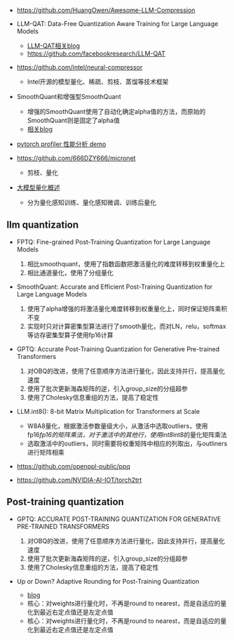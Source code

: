 

- https://github.com/HuangOwen/Awesome-LLM-Compression

- LLM-QAT: Data-Free Quantization Aware Training for Large Language Models
   - [LLM-QAT相关blog](https://mp.weixin.qq.com/s/zKndNym9Q7QJWlmn60HmyQ)
   - https://github.com/facebookresearch/LLM-QAT

- https://github.com/intel/neural-compressor
  - Intel开源的模型量化、稀疏、剪枝、蒸馏等技术框架

- SmoothQuant和增强型SmoothQuant
  - 增强的SmoothQuant使用了自动化确定alpha值的方法，而原始的SmoothQuant则是固定了alpha值
  - [相关blog](https://zhuanlan.zhihu.com/p/648016909)

- [pytorch profiler 性能分析 demo](https://zhuanlan.zhihu.com/p/403957917)

- https://github.com/666DZY666/micronet
  - 剪枝、量化

- [大模型量化概述](https://mp.weixin.qq.com/s/_bF6nQ6jVoj-_fAY8L5RvQ)
  - 分为量化感知训练、量化感知微调、训练后量化

## llm quantization

- FPTQ: Fine-grained Post-Training Quantization for Large Language Models
  1. 相比smoothquant，使用了指数函数把激活量化的难度转移到权重量化上
  2. 相比通道量化，使用了分组量化

- SmoothQuant: Accurate and Efficient Post-Training Quantization for Large Language Models
  1. 使用了alpha增强的将激活量化难度转移到权重量化上，同时保证矩阵乘积不变
  2. 实现时只对计算密集型算法进行了smooth量化，而对LN，relu，softmax等访存密集型算子使用fp16计算

- GPTQ: Accurate Post-Training Quantization for Generative Pre-trained Transformers
  1. 对OBQ的改进，使用了任意顺序方法进行量化，因此支持并行，提高量化速度
  2. 使用了批次更新海森矩阵的逆，引入group_size的分组超参
  3. 使用了Cholesky信息重组的方法，提高了稳定性

- LLM.int8(): 8-bit Matrix Multiplication for Transformers at Scale
  - W8A8量化，根据激活参数量级大小，从激活中选取outliers，使用fp16*fp16的矩阵乘法，对于激活中的其他行，使用int8*int8的量化矩阵乘法
  - 选取激活中的outliers，同时需要将权重矩阵中相应的列取出，与outliners进行矩阵相乘
- https://github.com/openppl-public/ppq

- https://github.com/NVIDIA-AI-IOT/torch2trt

## Post-training quantization

- GPTQ: ACCURATE POST-TRAINING QUANTIZATION FOR GENERATIVE PRE-TRAINED TRANSFORMERS
  1. 对OBQ的改进，使用了任意顺序方法进行量化，因此支持并行，提高量化速度
  2. 使用了批次更新海森矩阵的逆，引入group_size的分组超参
  3. 使用了Cholesky信息重组的方法，提高了稳定性
  

- Up or Down? Adaptive Rounding for Post-Training Quantization
  - [blog](https://zhuanlan.zhihu.com/p/363941822)
  - 核心：对weights进行量化时，不再是round to nearest，而是自适应的量化到最近右定点值还是左定点值
  - 核心：对weights进行量化时，不再是round to nearest，而是自适应的量化到最近右定点值还是左定点值
